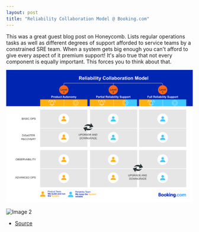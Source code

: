 ```yaml
---
layout: post
title: "Reliability Collaboration Model @ Booking.com"
---
```


This was a great guest blog post on Honeycomb. Lists regular operations tasks as well as different degrees of support afforded to service teams by a constrained SRE team. When a system gets big enough you can't afford to give every aspect of it premium support! It's also true that not every component is equally important. This forces you to think about that.

![Image 1](/assets/images/2022/Reliability_Collaboration_Model_Booking_com_1.jpg)

![Image 2](/assets/images/2022/Reliability_Collaboration_Model_Booking_com_2.jpg)

* [Source](https://www.honeycomb.io/blog/how-teams-collaborate-at-booking-com/)
